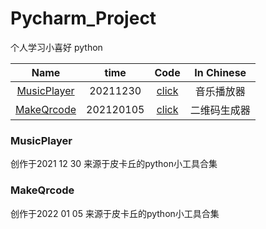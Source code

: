 # Pycharm_Project
个人学习小喜好 python

|   Name          |     time     |      Code                                                                         |     In Chinese                |
|   :----:        |     :----:                               |      :----:                                                                       |     :----:                    |
|   [MusicPlayer](#MusicPlayer)      |     20211230    |      [click](https://github.com/BlueBoxChamil/Pycharm_Project/tree/master/MusicPlayer20211223)       |     音乐播放器                 |
|   [MakeQrcode](#MakeQrcode)      |     202120105    |      [click](https://github.com/BlueBoxChamil/Pycharm_Project/tree/master/MakeQrcode20220105)       |     二维码生成器                 |


### MusicPlayer<span id="MusicPlayer"> </span>

创作于2021 12 30 来源于皮卡丘的python小工具合集

### MakeQrcode<span id="MakeQrcode"> </span>

创作于2022 01 05 来源于皮卡丘的python小工具合集
